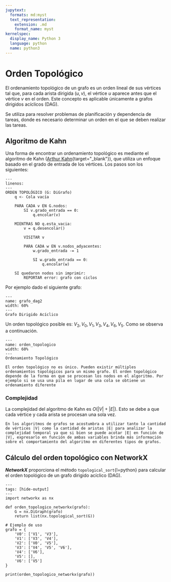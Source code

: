 ```yaml
---
jupytext:
  formats: md:myst
  text_representation:
    extension: .md
    format_name: myst
kernelspec:
  display_name: Python 3
  language: python
  name: python3
---
```


# Orden Topológico

El ordenamiento topológico de un grafo es un orden lineal de sus vértices tal que, para cada arista dirigida $(u, v)$, el vértice $u$ aparece antes que el vértice $v$ en el orden. Este concepto es aplicable únicamente a grafos dirigidos acíclicos (DAG).

Se utiliza para resolver problemas de planificación y dependencia de tareas, donde es necesario determinar un orden en el que se deben realizar las tareas.

## Algoritmo de Kahn

Una forma de encontrar un ordenamiento topológico es mediante el algoritmo de Kahn ([Arthur Kahn](https://en.wikipedia.org/wiki/Arthur_Kahn){target="_blank"}), que utiliza un enfoque basado en el grado de entrada de los vértices. Los pasos son los siguientes:

```{code-block}
---
linenos:
---
ORDEN TOPOLÓGICO (G: DiGrafo)
    q <- Cola vacía

    PARA CADA v EN G.nodos:
        SI v.grado_entrada == 0:
            q.encolar(v)

    MIENTRAS NO q.esta_vacia:
        v = q.desencolar()

        VISITAR v

        PARA CADA w EN v.nodos_adyacentes:
            w.grado_entrada -= 1

            SI w.grado_entrada == 0:
                q.encolar(w)

    SI quedaron nodos sin imprimir:
        REPORTAR error: grafo con ciclos
```

Por ejemplo dado el siguiente grafo:

```{figure} ../assets/images/grafo_dag.png
---
name: grafo_dag2
width: 60%
---
Grafo Dirigido Acíclico
```

Un orden topológico posible es: $V_2, V_0, V_1, V_3, V_4, V_6, V_5$. Como se observa a continuación.

```{figure} ../assets/images/grafo_orden_topologico.png
---
name: orden_topologico
width: 60%
---
Ordenamiento Topológico
```

```{Important}
El orden topológico no es único. Pueden existir múltiples ordenamientos topológicos para un mismo grafo. El orden topológico depende de la forma en que se procesan los nodos en el algoritmo. Por ejemplo si se usa una pila en lugar de una cola se obtiene un ordenamiento diferente
```

### Complejidad

La complejidad del algoritmo de Kahn es $O(|V|+|E|)$. Esto se debe a que cada vértice y cada arista se procesan una sola vez.

```{note}
En los algoritmos de grafos se acostumbra a utilizar tanto la cantidad de vértices |V| como la cantidad de aristas |E| para analizar la complejidad temporal ya que si bien se puede acotar |E| en función de |V|, expresarlo en función de ambas variables brinda más información sobre el comportamiento del algoritmo en diferentes tipos de grafos.
```

## Cálculo del orden topológico con NetworkX

***NetworkX*** proporciona el método `topological_sort`{l=python} para calcular el orden topológico de un grafo dirigido acíclico (DAG).

```{code-cell}python
---
tags: [hide-output]
---
import networkx as nx

def orden_topologico_networkx(grafo):
    G = nx.DiGraph(grafo)
    return list(nx.topological_sort(G))

# Ejemplo de uso
grafo = {
    'V0': ['V1', 'V3'],
    'V1': ['V3', 'V4'],
    'V2': ['V0', 'V5'],
    'V3': ['V4', 'V5', 'V6'],
    'V4': ['V6'],
    'V5': [],
    'V6': ['V5']
}

print(orden_topologico_networkx(grafo))
```
